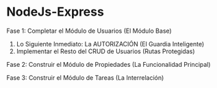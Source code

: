 # NodeJs-Express

Fase 1: Completar el Módulo de Usuarios (El Módulo Base)

1. Lo Siguiente Inmediato: La AUTORIZACIÓN (El Guardia Inteligente)
2. Implementar el Resto del CRUD de Usuarios (Rutas Protegidas)

Fase 2: Construir el Módulo de Propiedades (La Funcionalidad Principal)

Fase 3: Construir el Módulo de Tareas (La Interrelación)

